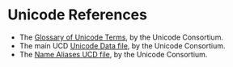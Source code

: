 # Unicode References

* The [Glossary of Unicode Terms](https://unicode.org/glossary/), by the Unicode Consortium.
* The main UCD [Unicode Data file](https://www.unicode.org/Public/UCD/latest/ucd/UnicodeData.txt), by the Unicode Consortium.
* The [Name Aliases UCD file](http://www.unicode.org/Public/12.1.0/ucd/NameAliases.txt), by the Unicode Consortium.
